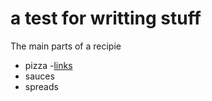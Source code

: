 # a test for writting stuff

The main parts of a recipie
- pizza
    -[links](./more_stuff_in_here/links.md)
- sauces
- spreads
